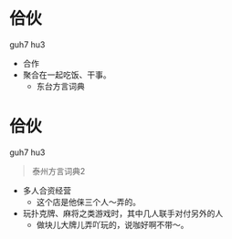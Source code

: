 # 佮伙
guh7 hu3
+ 合作
+ 聚合在一起吃饭、干事。
  * 东台方言词典

# 佮伙
guh7 hu3
> 泰州方言词典2
- 多人合资经营
  - 这个店是他俫三个人～弄的。
- 玩扑克牌、麻将之类游戏时，其中几人联手对付另外的人
  - 做块儿大牌儿弄吖玩的，说咖好啊不带～。

